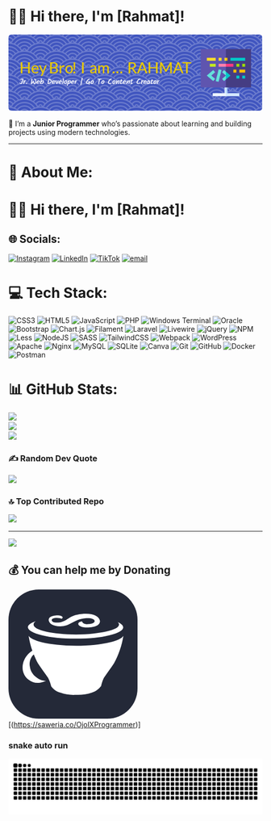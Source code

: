# 👨‍💻 Hi there, I'm [Rahmat]!

![Rahmat](img/github-header-image.png)

🌱 I’m a **Junior Programmer** who’s passionate about learning and building projects using modern technologies.

---

# 💫 About Me:

# 👨‍💻 Hi there, I'm [Rahmat]!<br>

## 🌐 Socials:

[![Instagram](https://img.shields.io/badge/Instagram-%23E4405F.svg?logo=Instagram&logoColor=white)](https://instagram.com/https://www.instagram.com/ojolxprogrammer/) [![LinkedIn](https://img.shields.io/badge/LinkedIn-%230077B5.svg?logo=linkedin&logoColor=white)](https://linkedin.com/in/https://www.linkedin.com/in/rahmat-hidayat-45702a1bb/) [![TikTok](https://img.shields.io/badge/TikTok-%23000000.svg?logo=TikTok&logoColor=white)](https://tiktok.com/@https://www.tiktok.com/@ojolxprogrammer2) [![email](https://img.shields.io/badge/Email-D14836?logo=gmail&logoColor=white)](mailto:rahmat_17@mhs.akba.ac.id)

# 💻 Tech Stack:

![CSS3](https://img.shields.io/badge/css3-%231572B6.svg?style=for-the-badge&logo=css3&logoColor=white) ![HTML5](https://img.shields.io/badge/html5-%23E34F26.svg?style=for-the-badge&logo=html5&logoColor=white) ![JavaScript](https://img.shields.io/badge/javascript-%23323330.svg?style=for-the-badge&logo=javascript&logoColor=%23F7DF1E) ![PHP](https://img.shields.io/badge/php-%23777BB4.svg?style=for-the-badge&logo=php&logoColor=white) ![Windows Terminal](https://img.shields.io/badge/Windows%20Terminal-%234D4D4D.svg?style=for-the-badge&logo=windows-terminal&logoColor=white) ![Oracle](https://img.shields.io/badge/Oracle-F80000?style=for-the-badge&logo=oracle&logoColor=white) ![Bootstrap](https://img.shields.io/badge/bootstrap-%238511FA.svg?style=for-the-badge&logo=bootstrap&logoColor=white) ![Chart.js](https://img.shields.io/badge/chart.js-F5788D.svg?style=for-the-badge&logo=chart.js&logoColor=white) ![Filament](https://img.shields.io/badge/Filament-FFAA00?style=for-the-badge&logoColor=%23000000) ![Laravel](https://img.shields.io/badge/laravel-%23FF2D20.svg?style=for-the-badge&logo=laravel&logoColor=white) ![Livewire](https://img.shields.io/badge/livewire-%234e56a6.svg?style=for-the-badge&logo=livewire&logoColor=white) ![jQuery](https://img.shields.io/badge/jquery-%230769AD.svg?style=for-the-badge&logo=jquery&logoColor=white) ![NPM](https://img.shields.io/badge/NPM-%23CB3837.svg?style=for-the-badge&logo=npm&logoColor=white) ![Less](https://img.shields.io/badge/less-2B4C80?style=for-the-badge&logo=less&logoColor=white) ![NodeJS](https://img.shields.io/badge/node.js-6DA55F?style=for-the-badge&logo=node.js&logoColor=white) ![SASS](https://img.shields.io/badge/SASS-hotpink.svg?style=for-the-badge&logo=SASS&logoColor=white) ![TailwindCSS](https://img.shields.io/badge/tailwindcss-%2338B2AC.svg?style=for-the-badge&logo=tailwind-css&logoColor=white) ![Webpack](https://img.shields.io/badge/webpack-%238DD6F9.svg?style=for-the-badge&logo=webpack&logoColor=black) ![WordPress](https://img.shields.io/badge/WordPress-%23117AC9.svg?style=for-the-badge&logo=WordPress&logoColor=white) ![Apache](https://img.shields.io/badge/apache-%23D42029.svg?style=for-the-badge&logo=apache&logoColor=white) ![Nginx](https://img.shields.io/badge/nginx-%23009639.svg?style=for-the-badge&logo=nginx&logoColor=white) ![MySQL](https://img.shields.io/badge/mysql-4479A1.svg?style=for-the-badge&logo=mysql&logoColor=white) ![SQLite](https://img.shields.io/badge/sqlite-%2307405e.svg?style=for-the-badge&logo=sqlite&logoColor=white) ![Canva](https://img.shields.io/badge/Canva-%2300C4CC.svg?style=for-the-badge&logo=Canva&logoColor=white) ![Git](https://img.shields.io/badge/git-%23F05033.svg?style=for-the-badge&logo=git&logoColor=white) ![GitHub](https://img.shields.io/badge/github-%23121011.svg?style=for-the-badge&logo=github&logoColor=white) ![Docker](https://img.shields.io/badge/docker-%230db7ed.svg?style=for-the-badge&logo=docker&logoColor=white) ![Postman](https://img.shields.io/badge/Postman-FF6C37?style=for-the-badge&logo=postman&logoColor=white)

# 📊 GitHub Stats:

![](https://github-readme-stats.vercel.app/api?username=rahmatakba17&theme=holi&hide_border=true&include_all_commits=false&count_private=false)<br/>
![](https://nirzak-streak-stats.vercel.app/?user=rahmatakba17&theme=holi&hide_border=true)<br/>
![](https://github-readme-stats.vercel.app/api/top-langs/?username=rahmatakba17&theme=holi&hide_border=true&include_all_commits=false&count_private=false&layout=compact)

### ✍️ Random Dev Quote

![](https://quotes-github-readme.vercel.app/api?type=horizontal&theme=tokyonight)

### 🔝 Top Contributed Repo

![](https://github-contributor-stats.vercel.app/api?username=rahmatakba17&limit=5&theme=graywhite&combine_all_yearly_contributions=true)

---

[![](https://visitcount.itsvg.in/api?id=rahmatakba17&icon=0&color=11)](https://visitcount.itsvg.in)

## 💰 You can help me by Donating

<svg xmlns="http://www.w3.org/2000/svg" width="256" height="256" fill="none" viewBox="0 0 256 256"><rect width="256" height="256" fill="#242938" rx="60"/><path fill="#fff" d="M66.708 90.6797C84.1702 95.123 106.52 97.3446 133.402 97.3446C160.906 97.3446 182.723 95.123 200.14 90.6797C218.713 86.3697 227.645 80.5489 227.645 75.0392C227.645 71.1291 223.646 67.3079 216.403 64.3753C218.047 65.4861 219.336 67.3079 219.336 69.3074C219.336 74.9059 210.893 79.4825 194.009 83.3038C178.324 86.7251 158.373 89.1689 134.024 89.1689C110.519 89.1689 89.6355 86.7251 74.5282 83.5259C58.3101 79.527 49.8234 75.217 49.8234 69.5295C49.8234 67.1746 50.8898 65.1751 54.1334 62.8646C44.0027 66.7747 38.493 70.1072 38.493 75.0837C39.0706 80.7267 48.135 86.3697 66.708 90.6797ZM105.765 72.7287C124.693 71.0847 130.203 58.91 152.375 56.9105C163.261 56.0663 170.193 58.2435 170.904 62.0648C171.57 65.6639 166.149 68.0632 159.573 68.552C150.509 69.4851 146.776 66.2415 146.021 63.1312C139.267 63.8865 138.201 66.7302 138.556 68.6853C139.312 72.5065 147.443 76.3722 161.484 75.0392C177.302 73.7951 182.634 67.5745 181.301 61.3094C179.657 53.1337 167.482 46.291 145.666 48.3794C117.673 50.8676 117.85 63.8865 98.7887 65.4417C90.9685 66.197 86.614 64.3309 85.8586 61.265C85.3699 58.1547 89.1911 56.6884 93.6789 56.3329C97.8556 55.8886 102.921 56.6439 105.32 57.9769C107.098 57.0438 107.675 56.1107 107.498 55.0444C106.653 52.1562 100.877 50.8676 93.6789 51.4008C79.5047 52.645 79.5047 58.9989 79.9935 61.7982C81.3265 69.1296 92.257 73.9728 105.765 72.7287ZM200.896 104.676C183.389 108.764 161.084 111.43 134.157 111.43C106.698 111.43 84.3035 108.586 66.8857 104.765C51.2453 100.766 42.8919 96.3227 39.9593 91.7905C41.47 102.01 44.0471 111.919 47.3796 121.338C43.3806 123.827 39.7816 126.937 36.538 131.114C30.5839 138.356 27.5625 147.554 28.0512 156.929C28.6733 165.549 32.9833 173.503 39.9149 178.746C47.1575 184.389 54.9777 186.077 63.9087 184.389C67.3301 183.811 71.1513 182.078 74.6615 180.923C67.3301 180.923 61.1539 178.568 55.0221 173.681C48.2683 169.015 43.7805 161.684 42.5808 153.552C40.9368 145.732 42.5808 138.445 47.0242 132.047C48.0461 130.803 49.1125 129.692 50.2678 128.714C52.756 134.802 55.422 140.8 58.4434 146.354C65.1973 156.618 71.9511 165.505 78.7049 175.191C81.6375 180.834 83.5037 186.433 84.8367 192.031C89.3689 198.297 95.945 202.695 103.41 204.517C113.007 207.85 123.005 209.36 133.224 208.783H134.291C144.688 209.227 155.13 207.761 165.038 204.473C172.192 202.34 178.502 197.985 183.034 192.031H183.611C184.678 186.477 186.5 180.879 189.166 175.191C195.83 165.46 202.673 156.618 209.338 146.354C218.536 129.381 224.845 110.941 228 91.8794C224.356 96.9003 215.959 101.255 200.896 104.676Z"/></svg>
[(https://saweria.co/OjolXProgrammer)]

<!-- Proudly created with GPRM ( https://gprm.itsvg.in ) -->

### snake auto run

<img src="https://raw.githubusercontent.com/rahmatakba17/rahmat_17/output/snake.svg" alt="Snake animation" />
